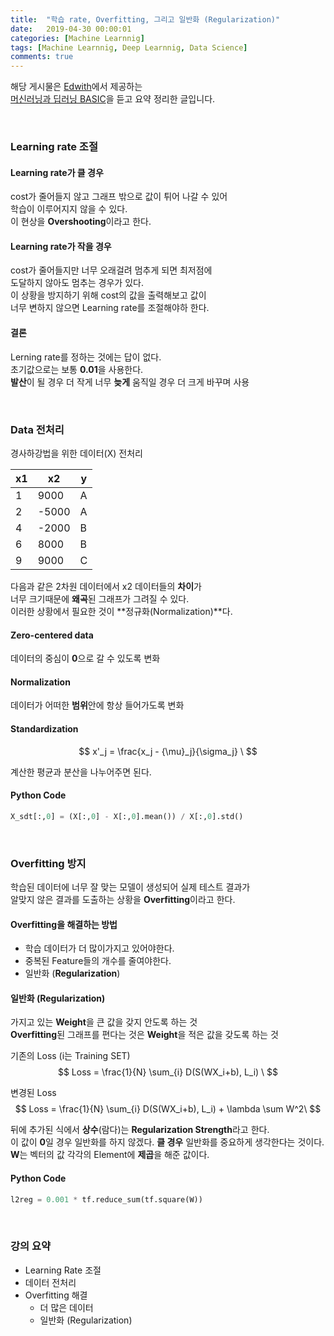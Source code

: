 ```yaml
---
title:  "학습 rate, Overfitting, 그리고 일반화 (Regularization)"
date:   2019-04-30 00:00:01
categories: [Machine Learnnig]
tags: [Machine Learnnig, Deep Learnnig, Data Science]
comments: true
---
```


해당 게시물은 [Edwith](https://www.edwith.org)에서 제공하는<br/>
[머신러닝과 딥러닝 BASIC](https://www.edwith.org/others26/joinLectures/9829)을 듣고 요약 정리한 글입니다.

<br/>

### Learning rate 조절

#### Learning rate가 클 경우
cost가 줄어들지 않고 그래프 밖으로 값이 튀어 나갈 수 있어<br/>
학습이 이루어지지 않을 수 있다.<br/>
이 현상을 **Overshooting**이라고 한다.<br/>

#### Learning rate가 작을 경우
cost가 줄어들지만 너무 오래걸려 멈추게 되면 최저점에<br/>
도달하지 않아도 멈추는 경우가 있다.<br/>
이 상황을 방지하기 위해 cost의 값을 출력해보고 값이<br/>
너무 변하지 않으면 Learning rate를 조절해야하 한다.<br/>

#### 결론
Lerning rate를 정하는 것에는 답이 없다.<br/>
초기값으로는 보통 **0.01**을 사용한다.<br/>
**발산**이 될 경우 더 작게 너무 **늦게** 움직일 경우 더 크게 바꾸며 사용<br/>

<br/>

### Data 전처리
경사하강법을 위한 데이터(X) 전처리

| x1  | x2    | y   |
| --- | ----- | --- |
| 1   | 9000  | A   |
| 2   | -5000 | A   |
| 4   | -2000 | B   |
| 6   | 8000  | B   |
| 9   | 9000  | C   |

다음과 같은 2차원 데이터에서 x2 데이터들의 **차이**가<br/>
너무 크기때문에 **왜곡**된 그래프가 그려질 수 있다.<br/>
이러한 상황에서 필요한 것이 **정규화(Normalization)**다.<br/>

#### Zero-centered data
데이터의 중심이 **0**으로 갈 수 있도록 변화

#### Normalization
데이터가 어떠한 **범위**안에 항상 들어가도록 변화

#### Standardization
$$
    x'_j = \frac{x_j - {\mu}_j}{\sigma_j} \
$$

계산한 평균과 분산을 나누어주면 된다.

#### Python Code
```python
X_sdt[:,0] = (X[:,0] - X[:,0].mean()) / X[:,0].std()
```

<br/>

### Overfitting 방지
학습된 데이터에 너무 잘 맞는 모델이 생성되어 실제 테스트 결과가<br/>
알맞지 않은 결과를 도출하는 상황을 **Overfitting**이라고 한다.<br/>

#### Overfitting을 해결하는 방법
- 학습 데이터가 더 많이가지고 있어야한다.
- 중복된 Feature들의 개수를 줄여야한다.
- 일반화 (**Regularization**)

#### 일반화 (Regularization)
가지고 있는 **Weight**을 큰 값을 갖지 안도록 하는 것<br/>
**Overfitting**된 그래프를 편다는 것은 **Weight**을 적은 값을 갖도록 하는 것

기존의 Loss (i는 Training SET)<br/>
$$
    Loss = \frac{1}{N} \sum_{i} D(S(WX_i+b), L_i) \
$$

변경된 Loss<br/>
$$
    Loss = \frac{1}{N} \sum_{i} D(S(WX_i+b), L_i) + \lambda \sum W^2\
$$

뒤에 추가된 식에서 **상수**(람다)는 **Regularization Strength**라고 한다.<br/>
이 값이 **0**일 경우 일반화를 하지 않겠다. **클 경우** 일반화를 중요하게 생각한다는 것이다.<br/>
**W**는 벡터의 값 각각의 Element에 **제곱**을 해준 값이다.<br/>

#### Python Code
```python
l2reg = 0.001 * tf.reduce_sum(tf.square(W))
```

<br/>

### 강의 요약
- Learning Rate 조절
- 데이터 전처리
- Overfitting 해결
    + 더 많은 데이터
    + 일반화 (Regularization)
